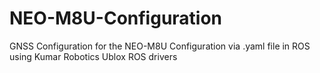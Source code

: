 # NEO-M8U-Configuration
GNSS Configuration for the NEO-M8U Configuration via .yaml file in ROS using Kumar Robotics Ublox ROS drivers
